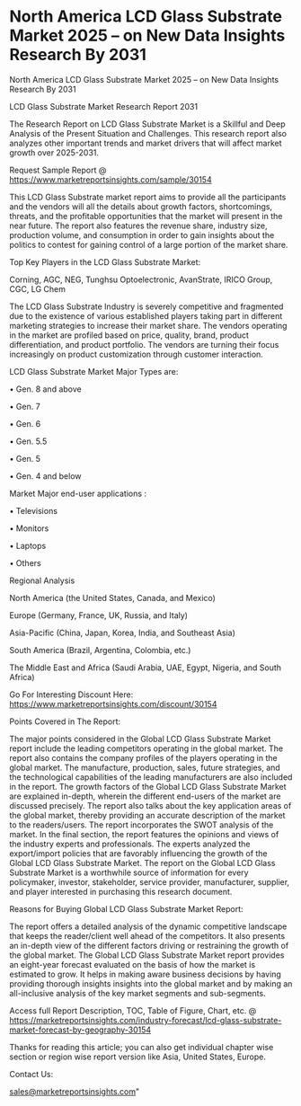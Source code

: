 # North America LCD Glass Substrate Market 2025 – on New Data Insights Research By 2031
North America LCD Glass Substrate Market 2025 – on New Data Insights Research By 2031

LCD Glass Substrate Market Research Report 2031

The Research Report on LCD Glass Substrate Market is a Skillful and Deep Analysis of the Present Situation and Challenges. This research report also analyzes other important trends and market drivers that will affect market growth over 2025-2031.

Request Sample Report @ https://www.marketreportsinsights.com/sample/30154

This LCD Glass Substrate market report aims to provide all the participants and the vendors will all the details about growth factors, shortcomings, threats, and the profitable opportunities that the market will present in the near future. The report also features the revenue share, industry size, production volume, and consumption in order to gain insights about the politics to contest for gaining control of a large portion of the market share.

Top Key Players in the LCD Glass Substrate Market:

Corning, AGC, NEG, Tunghsu Optoelectronic, AvanStrate, IRICO Group, CGC, LG Chem

The LCD Glass Substrate Industry is severely competitive and fragmented due to the existence of various established players taking part in different marketing strategies to increase their market share. The vendors operating in the market are profiled based on price, quality, brand, product differentiation, and product portfolio. The vendors are turning their focus increasingly on product customization through customer interaction.

LCD Glass Substrate Market Major Types are:

• Gen. 8 and above

• Gen. 7

• Gen. 6

• Gen. 5.5

• Gen. 5

• Gen. 4 and below

Market Major end-user applications :

• Televisions

• Monitors

• Laptops

• Others

Regional Analysis

North America (the United States, Canada, and Mexico)

Europe (Germany, France, UK, Russia, and Italy)

Asia-Pacific (China, Japan, Korea, India, and Southeast Asia)

South America (Brazil, Argentina, Colombia, etc.)

The Middle East and Africa (Saudi Arabia, UAE, Egypt, Nigeria, and South Africa)

Go For Interesting Discount Here: https://www.marketreportsinsights.com/discount/30154

Points Covered in The Report:

The major points considered in the Global LCD Glass Substrate Market report include the leading competitors operating in the global market.
The report also contains the company profiles of the players operating in the global market.
The manufacture, production, sales, future strategies, and the technological capabilities of the leading manufacturers are also included in the report.
The growth factors of the Global LCD Glass Substrate Market are explained in-depth, wherein the different end-users of the market are discussed precisely.
The report also talks about the key application areas of the global market, thereby providing an accurate description of the market to the readers/users.
The report incorporates the SWOT analysis of the market. In the final section, the report features the opinions and views of the industry experts and professionals. The experts analyzed the export/import policies that are favorably influencing the growth of the Global LCD Glass Substrate Market.
The report on the Global LCD Glass Substrate Market is a worthwhile source of information for every policymaker, investor, stakeholder, service provider, manufacturer, supplier, and player interested in purchasing this research document.

Reasons for Buying Global LCD Glass Substrate Market Report:

The report offers a detailed analysis of the dynamic competitive landscape that keeps the reader/client well ahead of the competitors.
It also presents an in-depth view of the different factors driving or restraining the growth of the global market.
The Global LCD Glass Substrate Market report provides an eight-year forecast evaluated on the basis of how the market is estimated to grow.
It helps in making aware business decisions by having providing thorough insights insights into the global market and by making an all-inclusive analysis of the key market segments and sub-segments.

Access full Report Description, TOC, Table of Figure, Chart, etc. @ https://marketreportsinsights.com/industry-forecast/lcd-glass-substrate-market-forecast-by-geography-30154

Thanks for reading this article; you can also get individual chapter wise section or region wise report version like Asia, United States, Europe.

Contact Us:

sales@marketreportsinsights.com"
